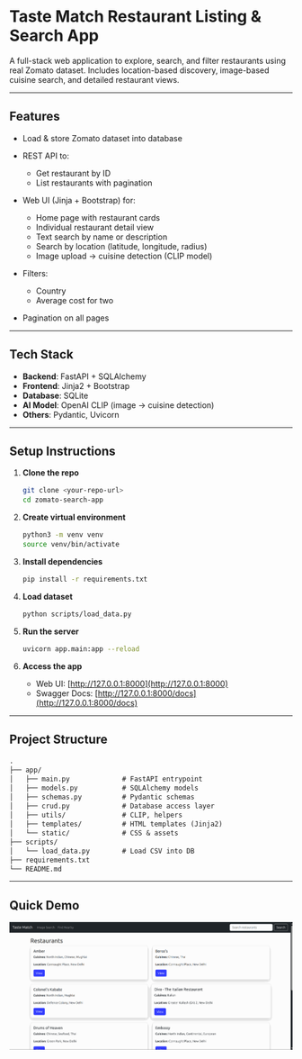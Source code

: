 # Taste Match Restaurant Listing & Search App

A full-stack web application to explore, search, and filter restaurants using real Zomato dataset. Includes location-based discovery, image-based cuisine search, and detailed restaurant views.

---

## Features

* Load & store Zomato dataset into database
* REST API to:

  * Get restaurant by ID
  * List restaurants with pagination
* Web UI (Jinja + Bootstrap) for:

  * Home page with restaurant cards
  * Individual restaurant detail view
  * Text search by name or description
  * Search by location (latitude, longitude, radius)
  * Image upload → cuisine detection (CLIP model)
* Filters:

  * Country
  * Average cost for two
* Pagination on all pages

---

## Tech Stack

* **Backend**: FastAPI + SQLAlchemy
* **Frontend**: Jinja2 + Bootstrap
* **Database**: SQLite 
* **AI Model**: OpenAI CLIP (image → cuisine detection)
* **Others**: Pydantic, Uvicorn

---

## Setup Instructions

1. **Clone the repo**

   ```bash
   git clone <your-repo-url>
   cd zomato-search-app
   ```

2. **Create virtual environment**

   ```bash
   python3 -m venv venv
   source venv/bin/activate
   ```

3. **Install dependencies**

   ```bash
   pip install -r requirements.txt
   ```

4. **Load dataset**

   ```bash
   python scripts/load_data.py
   ```

5. **Run the server**

   ```bash
   uvicorn app.main:app --reload
   ```

6. **Access the app**

   * Web UI: [http://127.0.0.1:8000](http://127.0.0.1:8000)
   * Swagger Docs: [http://127.0.0.1:8000/docs](http://127.0.0.1:8000/docs)

---

## Project Structure

```
.
├── app/
│   ├── main.py             # FastAPI entrypoint
│   ├── models.py           # SQLAlchemy models
│   ├── schemas.py          # Pydantic schemas
│   ├── crud.py             # Database access layer
│   ├── utils/              # CLIP, helpers
│   ├── templates/          # HTML templates (Jinja2)
│   └── static/             # CSS & assets
├── scripts/
│   └── load_data.py        # Load CSV into DB
├── requirements.txt
└── README.md
```

---

## Quick Demo
![Demo](./assets/demo.gif)